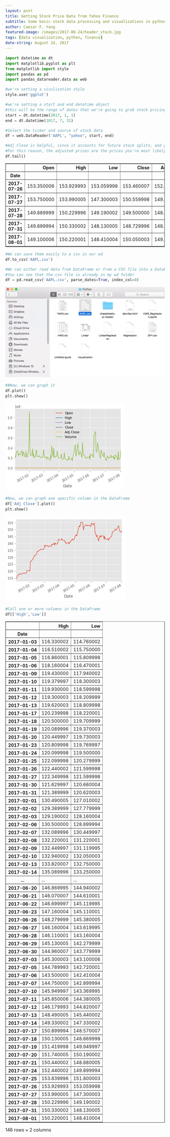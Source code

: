```yaml
---
layout: post
title: Getting Stock Price Data from Yahoo Finance
subtitle: Some basic stock data processing and visualizations in python
author: Caesar F. Yang
featured-image: /images/2017-08-24/header_stock.jpg
tags: [data visualization, python, finance]
date-string: August 24, 2017
---
```




```python
import datetime as dt
import matplotlib.pyplot as plt
from matplotlib import style
import pandas as pd
import pandas_datareader.data as web
```


```python
#we're setting a visulization style
style.use('ggplot')
```


```python
#we're setting a start and end datetime object
#this will be the range of dates that we're going to grab stock pricing information foR
start = dt.datetime(2017, 1, 1)
end = dt.datetime(2017, 7, 31)
```


```python
#Select the ticker and source of stock data
df = web.DataReader('AAPL', "yahoo", start, end)
```


```python
#Adj Close is helpful, since it accounts for future stock splits, and gives the relative price to splits
#For this reason, the adjusted prices are the prices you're most likely to be dealing with.
df.tail()
```




<div>
<table border="1" class="dataframe">
  <thead>
    <tr style="text-align: right;">
      <th></th>
      <th>Open</th>
      <th>High</th>
      <th>Low</th>
      <th>Close</th>
      <th>Adj Close</th>
      <th>Volume</th>
    </tr>
    <tr>
      <th>Date</th>
      <th></th>
      <th></th>
      <th></th>
      <th></th>
      <th></th>
      <th></th>
    </tr>
  </thead>
  <tbody>
    <tr>
      <th>2017-07-26</th>
      <td>153.350006</td>
      <td>153.929993</td>
      <td>153.059998</td>
      <td>153.460007</td>
      <td>152.859726</td>
      <td>15781000</td>
    </tr>
    <tr>
      <th>2017-07-27</th>
      <td>153.750000</td>
      <td>153.990005</td>
      <td>147.300003</td>
      <td>150.559998</td>
      <td>149.971069</td>
      <td>32476300</td>
    </tr>
    <tr>
      <th>2017-07-28</th>
      <td>149.889999</td>
      <td>150.229996</td>
      <td>149.190002</td>
      <td>149.500000</td>
      <td>148.915207</td>
      <td>17213700</td>
    </tr>
    <tr>
      <th>2017-07-31</th>
      <td>149.899994</td>
      <td>150.330002</td>
      <td>148.130005</td>
      <td>148.729996</td>
      <td>148.148224</td>
      <td>19845900</td>
    </tr>
    <tr>
      <th>2017-08-01</th>
      <td>149.100006</td>
      <td>150.220001</td>
      <td>148.410004</td>
      <td>150.050003</td>
      <td>149.463058</td>
      <td>35368600</td>
    </tr>
  </tbody>
</table>
</div>




```python
#We can save them easily to a csv in our wd
df.to_csv('AAPL.csv')
```


```python
#We can either read data from DataFrame or from a CSV file into a DataFrame:
#You can see that the csv file is already in my wd folder
df = pd.read_csv('AAPL.csv', parse_dates=True, index_col=0)
```


![png](/images/2017-08-24/wd.png)



```python
##Now, we can graph it
df.plot()
plt.show()
```


![png](/images/2017-08-24/output_7_0.png)



```python
#Now, we can graph one specific column in the DataFrame
df['Adj Close'].plot()
plt.show()
```


![png](/images/2017-08-24/output_8_0.png)



```python
#Call one or more columns in the DataFrame
df[['High','Low']]
```




<div>
<table border="1" class="dataframe">
  <thead>
    <tr style="text-align: right;">
      <th></th>
      <th>High</th>
      <th>Low</th>
    </tr>
    <tr>
      <th>Date</th>
      <th></th>
      <th></th>
    </tr>
  </thead>
  <tbody>
    <tr>
      <th>2017-01-03</th>
      <td>116.330002</td>
      <td>114.760002</td>
    </tr>
    <tr>
      <th>2017-01-04</th>
      <td>116.510002</td>
      <td>115.750000</td>
    </tr>
    <tr>
      <th>2017-01-05</th>
      <td>116.860001</td>
      <td>115.809998</td>
    </tr>
    <tr>
      <th>2017-01-06</th>
      <td>118.160004</td>
      <td>116.470001</td>
    </tr>
    <tr>
      <th>2017-01-09</th>
      <td>119.430000</td>
      <td>117.940002</td>
    </tr>
    <tr>
      <th>2017-01-10</th>
      <td>119.379997</td>
      <td>118.300003</td>
    </tr>
    <tr>
      <th>2017-01-11</th>
      <td>119.930000</td>
      <td>118.599998</td>
    </tr>
    <tr>
      <th>2017-01-12</th>
      <td>119.300003</td>
      <td>118.209999</td>
    </tr>
    <tr>
      <th>2017-01-13</th>
      <td>119.620003</td>
      <td>118.809998</td>
    </tr>
    <tr>
      <th>2017-01-17</th>
      <td>120.239998</td>
      <td>118.220001</td>
    </tr>
    <tr>
      <th>2017-01-18</th>
      <td>120.500000</td>
      <td>119.709999</td>
    </tr>
    <tr>
      <th>2017-01-19</th>
      <td>120.089996</td>
      <td>119.370003</td>
    </tr>
    <tr>
      <th>2017-01-20</th>
      <td>120.449997</td>
      <td>119.730003</td>
    </tr>
    <tr>
      <th>2017-01-23</th>
      <td>120.809998</td>
      <td>119.769997</td>
    </tr>
    <tr>
      <th>2017-01-24</th>
      <td>120.099998</td>
      <td>119.500000</td>
    </tr>
    <tr>
      <th>2017-01-25</th>
      <td>122.099998</td>
      <td>120.279999</td>
    </tr>
    <tr>
      <th>2017-01-26</th>
      <td>122.440002</td>
      <td>121.599998</td>
    </tr>
    <tr>
      <th>2017-01-27</th>
      <td>122.349998</td>
      <td>121.599998</td>
    </tr>
    <tr>
      <th>2017-01-30</th>
      <td>121.629997</td>
      <td>120.660004</td>
    </tr>
    <tr>
      <th>2017-01-31</th>
      <td>121.389999</td>
      <td>120.620003</td>
    </tr>
    <tr>
      <th>2017-02-01</th>
      <td>130.490005</td>
      <td>127.010002</td>
    </tr>
    <tr>
      <th>2017-02-02</th>
      <td>129.389999</td>
      <td>127.779999</td>
    </tr>
    <tr>
      <th>2017-02-03</th>
      <td>129.190002</td>
      <td>128.160004</td>
    </tr>
    <tr>
      <th>2017-02-06</th>
      <td>130.500000</td>
      <td>128.899994</td>
    </tr>
    <tr>
      <th>2017-02-07</th>
      <td>132.089996</td>
      <td>130.449997</td>
    </tr>
    <tr>
      <th>2017-02-08</th>
      <td>132.220001</td>
      <td>131.220001</td>
    </tr>
    <tr>
      <th>2017-02-09</th>
      <td>132.449997</td>
      <td>131.119995</td>
    </tr>
    <tr>
      <th>2017-02-10</th>
      <td>132.940002</td>
      <td>132.050003</td>
    </tr>
    <tr>
      <th>2017-02-13</th>
      <td>133.820007</td>
      <td>132.750000</td>
    </tr>
    <tr>
      <th>2017-02-14</th>
      <td>135.089996</td>
      <td>133.250000</td>
    </tr>
    <tr>
      <th>...</th>
      <td>...</td>
      <td>...</td>
    </tr>
    <tr>
      <th>2017-06-20</th>
      <td>146.869995</td>
      <td>144.940002</td>
    </tr>
    <tr>
      <th>2017-06-21</th>
      <td>146.070007</td>
      <td>144.610001</td>
    </tr>
    <tr>
      <th>2017-06-22</th>
      <td>146.699997</td>
      <td>145.119995</td>
    </tr>
    <tr>
      <th>2017-06-23</th>
      <td>147.160004</td>
      <td>145.110001</td>
    </tr>
    <tr>
      <th>2017-06-26</th>
      <td>148.279999</td>
      <td>145.380005</td>
    </tr>
    <tr>
      <th>2017-06-27</th>
      <td>146.160004</td>
      <td>143.619995</td>
    </tr>
    <tr>
      <th>2017-06-28</th>
      <td>146.110001</td>
      <td>143.160004</td>
    </tr>
    <tr>
      <th>2017-06-29</th>
      <td>145.130005</td>
      <td>142.279999</td>
    </tr>
    <tr>
      <th>2017-06-30</th>
      <td>144.960007</td>
      <td>143.779999</td>
    </tr>
    <tr>
      <th>2017-07-03</th>
      <td>145.300003</td>
      <td>143.100006</td>
    </tr>
    <tr>
      <th>2017-07-05</th>
      <td>144.789993</td>
      <td>142.720001</td>
    </tr>
    <tr>
      <th>2017-07-06</th>
      <td>143.500000</td>
      <td>142.410004</td>
    </tr>
    <tr>
      <th>2017-07-07</th>
      <td>144.750000</td>
      <td>142.899994</td>
    </tr>
    <tr>
      <th>2017-07-10</th>
      <td>145.949997</td>
      <td>143.369995</td>
    </tr>
    <tr>
      <th>2017-07-11</th>
      <td>145.850006</td>
      <td>144.380005</td>
    </tr>
    <tr>
      <th>2017-07-12</th>
      <td>146.179993</td>
      <td>144.820007</td>
    </tr>
    <tr>
      <th>2017-07-13</th>
      <td>148.490005</td>
      <td>145.440002</td>
    </tr>
    <tr>
      <th>2017-07-14</th>
      <td>149.330002</td>
      <td>147.330002</td>
    </tr>
    <tr>
      <th>2017-07-17</th>
      <td>150.899994</td>
      <td>148.570007</td>
    </tr>
    <tr>
      <th>2017-07-18</th>
      <td>150.130005</td>
      <td>148.669998</td>
    </tr>
    <tr>
      <th>2017-07-19</th>
      <td>151.419998</td>
      <td>149.949997</td>
    </tr>
    <tr>
      <th>2017-07-20</th>
      <td>151.740005</td>
      <td>150.190002</td>
    </tr>
    <tr>
      <th>2017-07-21</th>
      <td>150.440002</td>
      <td>148.880005</td>
    </tr>
    <tr>
      <th>2017-07-24</th>
      <td>152.440002</td>
      <td>149.899994</td>
    </tr>
    <tr>
      <th>2017-07-25</th>
      <td>153.839996</td>
      <td>151.800003</td>
    </tr>
    <tr>
      <th>2017-07-26</th>
      <td>153.929993</td>
      <td>153.059998</td>
    </tr>
    <tr>
      <th>2017-07-27</th>
      <td>153.990005</td>
      <td>147.300003</td>
    </tr>
    <tr>
      <th>2017-07-28</th>
      <td>150.229996</td>
      <td>149.190002</td>
    </tr>
    <tr>
      <th>2017-07-31</th>
      <td>150.330002</td>
      <td>148.130005</td>
    </tr>
    <tr>
      <th>2017-08-01</th>
      <td>150.220001</td>
      <td>148.410004</td>
    </tr>
  </tbody>
</table>
<p>146 rows × 2 columns</p>
</div>
